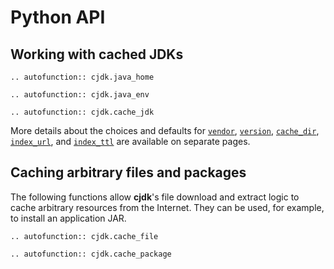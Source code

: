 # Python API

<!--
This file is part of cjdk.
Copyright 2022, Board of Regents of the University of Wisconsin System
SPDX-License-Identifier: MIT
--->

## Working with cached JDKs

```{eval-rst}
.. autofunction:: cjdk.java_home
```

```{eval-rst}
.. autofunction:: cjdk.java_env
```

```{eval-rst}
.. autofunction:: cjdk.cache_jdk
```

More details about the choices and defaults for [`vendor`](./vendors.md),
[`version`](./versions.md), [`cache_dir`](./cachedir.md),
[`index_url`](./jdk-index.md), and [`index_ttl`](./jdk-index.md) are available
on separate pages.

## Caching arbitrary files and packages

The following functions allow **cjdk**'s file download and extract logic to
cache arbitrary resources from the Internet. They can be used, for example, to
install an application JAR.

```{eval-rst}
.. autofunction:: cjdk.cache_file
```

```{eval-rst}
.. autofunction:: cjdk.cache_package
```
